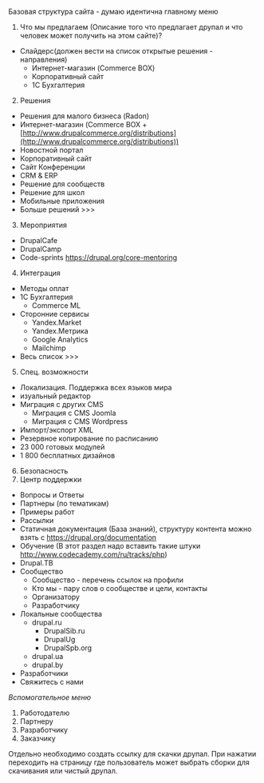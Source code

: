 Базовая структура сайта - думаю идентична главному меню

1. Что мы предлагаем (Описание того что предлагает друпал и что человек может получить на этом сайте)?
 - Слайдерс(должен вести на список открытые решения  - направления)
     - Интернет-магазин (Commerce BOX)
     - Корпоративный сайт
     - 1С Бухгалтерия

2. Решения
  - Решения для малого бизнеса (Radon)
  - Интернет-магазин (Commerce BOX + [http://www.drupalcommerce.org/distributions](http://www.drupalcommerce.org/distributions))
  - Новостной портал
  - Корпоративный сайт
  - Сайт Конференции
  - CRM & ERP
  - Решение для сообществ
  - Решение для школ
  - Мобильные приложения
  - Больше решений >>>

3. Мероприятия
  - DrupalCafe
  - DrupalCamp
  - Code-sprints https://drupal.org/core-mentoring
  
4. Интеграция
  - Методы оплат
  - 1С Бухгалтерия
      - Commerce ML
  - Сторонние сервисы
      - Yandex.Market
      - Yandex.Метрика
      - Google Analytics
      - Mailchimp
  - Весь список >>>

5. Спец. возможности
  - Локализация. Поддержка всех языков мира
  - изуальный редактор
  - Миграция с других CMS
      - Миграция с CMS Joomla
      - Миграция с CMS Wordpress
  - Импорт/экспорт XML
  - Резервное копирование по расписанию
  - 23 000 готовых модулей
  - 1 800 бесплатных дизайнов
6. Безопасность
7. Центр поддержки
  - Вопросы и Ответы
  - Партнеры (по тематикам)
  - Примеры работ
  - Рассылки
  - Статичная документация (База знаний), структуру контента можно взять с https://drupal.org/documentation
  - Обучение (В этот раздел надо вставить такие штуки http://www.codecademy.com/ru/tracks/php)
  - Drupal.ТВ
  - Сообщество
      - Сообщество - перечень ссылок на профили
      - Кто мы - пару слов о сообществе и цели, контакты
      - Организатору
      - Разработчику
  - Локальные сообщества
      - drupal.ru
         - DrupalSib.ru
         - DrupalUg
         - DrupalSpb.org
      - drupal.ua
      - drupal.by
  - Разработчики
  - Свяжитесь с нами

*Вспомогательное меню*
 1. Работодателю
 2. Партнеру 
 3. Разработчику
 4. Заказчику

Отдельно необходимо создать ссылку для скачки друпал. При нажатии переходить на страницу где пользователь может выбрать сборки для скачивания или чистый друпал.
